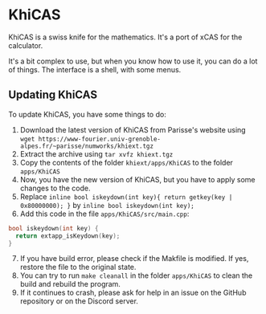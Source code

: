 # KhiCAS

KhiCAS is a swiss knife for the mathematics. It's a port of xCAS for the calculator.

It's a bit complex to use, but when you know how to use it, you can do a lot of things. The interface is a shell, with some menus.

## Updating KhiCAS

To update KhiCAS, you have some things to do:

1. Download the latest version of KhiCAS from Parisse's website using `wget https://www-fourier.univ-grenoble-alpes.fr/~parisse/numworks/khiext.tgz`
2. Extract the archive using `tar xvfz khiext.tgz`
3. Copy the contents of the folder `khiext/apps/KhiCAS` to the folder `apps/KhiCAS`
4. Now, you have the new version of KhiCAS, but you have to apply some changes to the code.
5. Replace `inline bool iskeydown(int key){ return getkey(key | 0x80000000); }` by `inline bool iskeydown(int key);`
6. Add this code in the file `apps/KhiCAS/src/main.cpp`:

```cpp
bool iskeydown(int key) {
  return extapp_isKeydown(key);
}
```

7. If you have build error, please check if the Makfile is modified. If yes, restore the file to the original state.
8. You can try to run `make cleanall` in the folder `apps/KhiCAS` to clean the build and rebuild the program.
9. If it continues to crash, please ask for help in an issue on the GitHub repository or on the Discord server.
